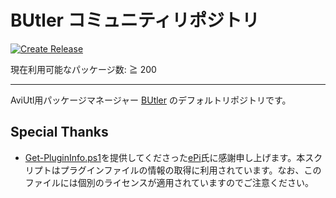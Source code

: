 # BUtler コミュニティリポジトリ

[![Create Release](https://github.com/Per-Terra/butler-pkgs/actions/workflows/release.yml/badge.svg)](https://github.com/Per-Terra/butler-pkgs/actions/workflows/release.yml)

現在利用可能なパッケージ数: ≧ 200

---

AviUtl用パッケージマネージャー [BUtler](https://github.com/Per-Terra/butler) のデフォルトリポジトリです。

## Special Thanks

- [Get-PluginInfo.ps1](tools/Get-PluginInfo.ps1)を提供してくださった[ePi](https://github.com/ePi5131)氏に感謝申し上げます。本スクリプトはプラグインファイルの情報の取得に利用されています。なお、このファイルには個別のライセンスが適用されていますのでご注意ください。
